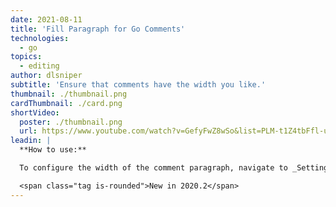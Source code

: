 ```yaml
---
date: 2021-08-11
title: 'Fill Paragraph for Go Comments'
technologies:
  - go
topics:
  - editing
author: dlsniper
subtitle: 'Ensure that comments have the width you like.'
thumbnail: ./thumbnail.png
cardThumbnail: ./card.png
shortVideo:
  poster: ./thumbnail.png
  url: https://www.youtube.com/watch?v=GefyFwZ8wSo&list=PLM-t1Z4tbFfl-umlMg_ND7gW9rGjTDzKt&index=28
leadin: |
  **How to use:**

  To configure the width of the comment paragraph, navigate to _Settings/Preferences | Editor | Code Style | Go | Other | Fill paragraph width_. After that, invoke the _Show Context Action_ via _Alt-Enter on Windows/Linux_ or _⌥ + Enter on macOS_, and choose the **Fill paragraph** action.

  <span class="tag is-rounded">New in 2020.2</span>
---
```


